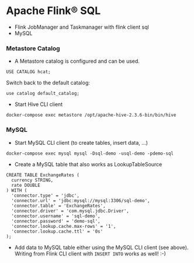 # Apache Flink® SQL 

* Flink JobManager and Taskmanager with flink client sql
* MySQL

### Metastore Catalog

* A Metastore catalog is configured and can be used.

```
USE CATALOG hcat;
```

Switch back to the default catalog:

```
use catalog default_catalog;
```

* Start Hive CLI client

```
docker-compose exec metastore /opt/apache-hive-2.3.6-bin/bin/hive
```


### MySQL

* Start MySQL CLI client (to create tables, insert data, ...)

```
docker-compose exec mysql mysql -Dsql-demo -usql-demo -pdemo-sql
```

* Create a MySQL table that also works as LookupTableSource

```
CREATE TABLE ExchangeRates (
  currency STRING,
  rate DOUBLE
) WITH (
  'connector.type' = 'jdbc',
  'connector.url' = 'jdbc:mysql://mysql:3306/sql-demo',
  'connector.table' = 'ExchangeRates',
  'connector.driver' = 'com.mysql.jdbc.Driver',
  'connector.username' = 'sql-demo',
  'connector.password' = 'demo-sql',
  'connector.lookup.cache.max-rows' = '1',
  'connector.lookup.cache.ttl' = '0s'
);
```

* Add data to MySQL table either using the MySQL CLI client (see above). Writing from Flink CLI client with `INSERT INTO` works as well! :-)

